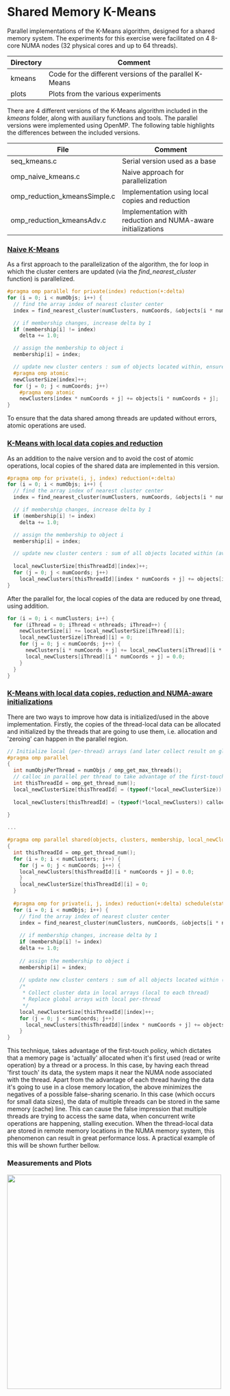 # Shared Memory K-Means

Parallel implementations of the K-Means algorithm, designed for a shared memory system. The experiments for this
exercise were facilitated on 4 8-core NUMA nodes (32 physical cores and up to 64 threads).

| Directory | Comment                                                 |
|-----------|---------------------------------------------------------|
| kmeans    | Code for the different versions of the parallel K-Means |
| plots     | Plots from the various experiments                      |

There are 4 different versions of the K-Means algorithm included in the _kmeans_ folder, along with auxiliary functions
and
tools. The parallel versions were implemented using OpenMP.
The following table highlights the differences between the included versions.

| File                         | Comment                                                      |
|------------------------------|--------------------------------------------------------------|
| seq_kmeans.c                 | Serial version used as a base                                |
| omp_naive_kmeans.c           | Naive approach for parallelization                           |
| omp_reduction_kmeansSimple.c | Implementation using local copies and reduction              |
| omp_reduction_kmeansAdv.c    | Implementation with reduction and NUMA-aware initializations |

### [Naive K-Means](kmeans/omp_naive_kmeans.c)

As a first approach to the parallelization of the algorithm, the for loop in which the cluster centers are updated
(via the _find_nearest_cluster_ function) is parallelized.

```c
#pragma omp parallel for private(index) reduction(+:delta)
for (i = 0; i < numObjs; i++) {
  // find the array index of nearest cluster center
  index = find_nearest_cluster(numClusters, numCoords, &objects[i * numCoords], clusters);

  // if membership changes, increase delta by 1
  if (membership[i] != index)
    delta += 1.0;

  // assign the membership to object i
  membership[i] = index;

  // update new cluster centers : sum of objects located within, ensure access is atomic to avoid errors
  #pragma omp atomic
  newClusterSize[index]++;
  for (j = 0; j < numCoords; j++)
    #pragma omp atomic
    newClusters[index * numCoords + j] += objects[i * numCoords + j];
}
```

To ensure that the data shared among threads are updated
without errors, atomic operations are used.

### [K-Means with local data copies and reduction](kmeans/omp_reduction_kmeansSimple.c)

As an addition to the naive version and to avoid the cost of atomic operations, local copies of the shared
data are implemented in this version.

```c
#pragma omp for private(i, j, index) reduction(+:delta)
for (i = 0; i < numObjs; i++) {
  // find the array index of nearest cluster center
  index = find_nearest_cluster(numClusters, numCoords, &objects[i * numCoords], clusters);

  // if membership changes, increase delta by 1
  if (membership[i] != index)
    delta += 1.0;

  // assign the membership to object i
  membership[i] = index;

  // update new cluster centers : sum of all objects located within (average will be performed later)
  
  local_newClusterSize[thisThreadId][index]++;
  for (j = 0; j < numCoords; j++)
    local_newClusters[thisThreadId][index * numCoords + j] += objects[i * numCoords + j];
}
```

After the parallel for, the local copies of the data are reduced by one thread, using addition.

```c
for (i = 0; i < numClusters; i++) {
  for (iThread = 0; iThread < nthreads; iThread++) {
    newClusterSize[i] += local_newClusterSize[iThread][i];
    local_newClusterSize[iThread][i] = 0;
    for (j = 0; j < numCoords; j++) {
      newClusters[i * numCoords + j] += local_newClusters[iThread][i * numCoords + j];
      local_newClusters[iThread][i * numCoords + j] = 0.0;
    }
  }
}
```

### [K-Means with local data copies, reduction and NUMA-aware initializations](kmeans/omp_reduction_kmeansAdv.c)

There are two ways to improve how data is initialized/used in the above implementation. Firstly, the copies of the
thread-local data can be allocated and initialized by the threads that are going to use them, i.e. allocation and 
'zeroing' can happen in the parallel region.

```c
// Initialize local (per-thread) arrays (and later collect result on global arrays)
#pragma omp parallel
{
  int numObjsPerThread = numObjs / omp_get_max_threads();
  // calloc in parallel per thread to take advantage of the first-touch policy
  int thisThreadId = omp_get_thread_num();
  local_newClusterSize[thisThreadId] = (typeof(*local_newClusterSize)) calloc(numClusters,
                                                                              sizeof(**local_newClusterSize));
  local_newClusters[thisThreadId] = (typeof(*local_newClusters)) calloc(numClusters * numCoords,
                                                                        sizeof(**local_newClusters));
}

...

#pragma omp parallel shared(objects, clusters, membership, local_newClusters, local_newClusterSize)
{
  int thisThreadId = omp_get_thread_num();
  for (i = 0; i < numClusters; i++) {
    for (j = 0; j < numCoords; j++) {
    local_newClusters[thisThreadId][i * numCoords + j] = 0.0;
    }
    local_newClusterSize[thisThreadId][i] = 0;
  }
  
  #pragma omp for private(i, j, index) reduction(+:delta) schedule(static, numObjsPerThread)
  for (i = 0; i < numObjs; i++) {
    // find the array index of nearest cluster center
    index = find_nearest_cluster(numClusters, numCoords, &objects[i * numCoords], clusters);
  
    // if membership changes, increase delta by 1
    if (membership[i] != index)
    delta += 1.0;
  
    // assign the membership to object i
    membership[i] = index;
  
    // update new cluster centers : sum of all objects located within (average will be performed later)
    /*
     * Collect cluster data in local arrays (local to each thread)
     * Replace global arrays with local per-thread
     */
    local_newClusterSize[thisThreadId][index]++;
    for (j = 0; j < numCoords; j++)
      local_newClusters[thisThreadId][index * numCoords + j] += objects[i * numCoords + j];
    }
}
```
This technique, takes advantage of the first-touch policy, which dictates that a memory page is 'actually' allocated when
it's first used (read or write operation) by a thread or a process. In this case, by having each thread 'first touch'
its data, the system maps it near the NUMA node associated with the thread. Apart from the advantage of each thread
having the data it's going to use in a close memory location, the above minimizes the negatives of a possible 
false-sharing scenario. In this case (which occurs for small data sizes), the data of multiple threads can be stored 
in the same memory (cache) line. This can cause the false impression that multiple threads are trying to access the 
same data, when concurrent write operations are happening, stalling execution. When the thread-local data are stored
in remote memory locations in the NUMA memory system, this phenomenon can result in great performance loss. A practical
example of this will be shown further bellow.

### Measurements and Plots

<img src="figures/gsFig.png" width="500">